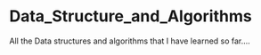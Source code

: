 # Data_Structure_and_Algorithms

All the Data structures and algorithms that I have learned so far....
 
